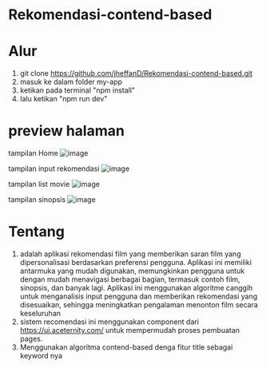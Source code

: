 # Rekomendasi-contend-based

# Alur
1. git clone https://github.com/jheffanD/Rekomendasi-contend-based.git
2. masuk ke dalam folder my-app
3. ketikan pada terminal "npm install"
4. lalu ketikan "npm run dev"

# preview halaman
tampilan Home 
![image](https://github.com/user-attachments/assets/19786071-0c56-41c1-9ee1-60b5fc638638)

tampilan input rekomendasi
![image](https://github.com/user-attachments/assets/8ed7c3e9-802a-487b-bb51-2bf01a2896b4)

tampilan list movie
![image](https://github.com/user-attachments/assets/dafa0b1c-ab12-4273-b0dc-e1ebfeeb850c)

tampilan sinopsis
![image](https://github.com/user-attachments/assets/23082657-c7eb-4ea7-b680-42ff9c6f44b0)

# Tentang
1. adalah aplikasi rekomendasi film yang memberikan saran film yang dipersonalisasi berdasarkan preferensi pengguna. Aplikasi ini memiliki antarmuka yang mudah digunakan, memungkinkan pengguna untuk dengan mudah menavigasi berbagai bagian, termasuk contoh film, sinopsis, dan banyak lagi. Aplikasi ini menggunakan algoritme canggih untuk menganalisis input pengguna dan memberikan rekomendasi yang disesuaikan, sehingga meningkatkan pengalaman menonton film secara keseluruhan
2. sistem recomendasi ini menggunakan component dari https://ui.aceternity.com/ untuk mempermudah proses pembuatan pages.
3. Menggunakan algoritma contend-based denga fitur title sebagai keyword nya

